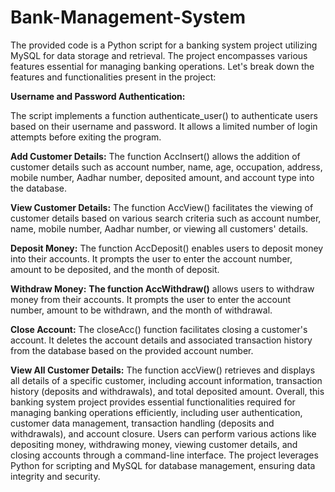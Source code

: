 # Bank-Management-System

The provided code is a Python script for a banking system project utilizing MySQL for data storage and retrieval. The project encompasses various features essential for managing banking operations. Let's break down the features and functionalities present in the project:

**Username and Password Authentication:**

The script implements a function authenticate_user() to authenticate users based on their username and password. It allows a limited number of login attempts before exiting the program.

**Add Customer Details:**
The function AccInsert() allows the addition of customer details such as account number, name, age, occupation, address, mobile number, Aadhar number, deposited amount, and account type into the database.

**View Customer Details:**
The function AccView() facilitates the viewing of customer details based on various search criteria such as account number, name, mobile number, Aadhar number, or viewing all customers' details.

**Deposit Money:**
The function AccDeposit() enables users to deposit money into their accounts. It prompts the user to enter the account number, amount to be deposited, and the month of deposit.

**Withdraw Money:**
**The function AccWithdraw()** allows users to withdraw money from their accounts. It prompts the user to enter the account number, amount to be withdrawn, and the month of withdrawal.

**Close Account:**
The closeAcc() function facilitates closing a customer's account. It deletes the account details and associated transaction history from the database based on the provided account number.

**View All Customer Details:**
The function accView() retrieves and displays all details of a specific customer, including account information, transaction history (deposits and withdrawals), and total deposited amount.
Overall, this banking system project provides essential functionalities required for managing banking operations efficiently, including user authentication, customer data management, transaction handling (deposits and withdrawals), and account closure. Users can perform various actions like depositing money, withdrawing money, viewing customer details, and closing accounts through a command-line interface. The project leverages Python for scripting and MySQL for database management, ensuring data integrity and security.

